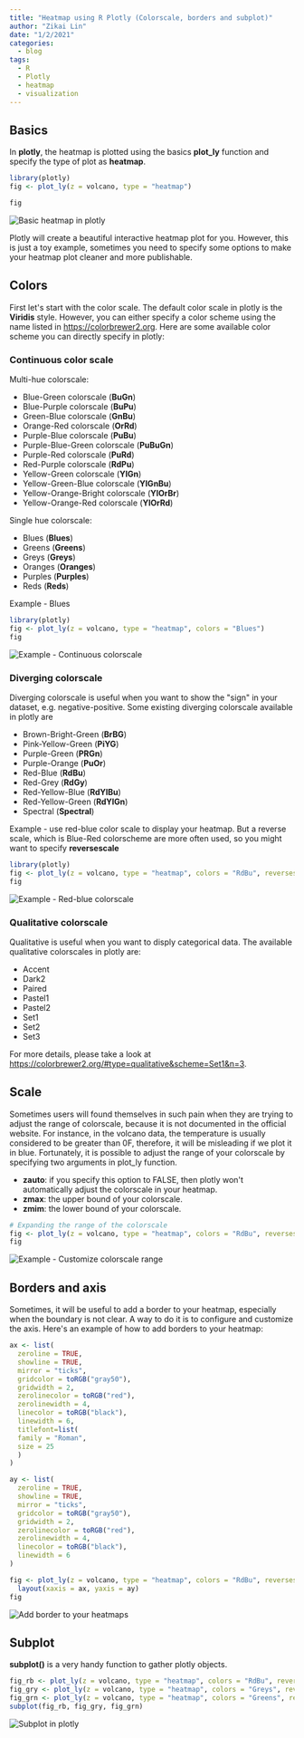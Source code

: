 ```yaml
---
title: "Heatmap using R Plotly (Colorscale, borders and subplot)"
author: "Zikai Lin"
date: "1/2/2021"
categories:
  - blog
tags:
  - R
  - Plotly
  - heatmap
  - visualization
---
```




## Basics

In **plotly**, the heatmap is plotted using the basics **plot_ly** function and specify the type of plot as **heatmap**.

```r
library(plotly)
fig <- plot_ly(z = volcano, type = "heatmap")

fig
```

![Basic heatmap in plotly](/ziklin/assets/images/2020-01-02-heatmap/fig1.png)

Plotly will create a beautiful interactive heatmap plot for you. However, this is just a toy example, sometimes you need to specify some options to make your heatmap plot cleaner and more publishable.

## Colors
First let's start with the color scale. The default color scale in plotly is the **Viridis** style. However, you can either specify a color scheme using the name listed in <https://colorbrewer2.org>. Here are some available color scheme you can directly specify in plotly:

### Continuous color scale

Multi-hue colorscale:

- Blue-Green colorscale (**BuGn**)
- Blue-Purple colorscale (**BuPu**)
- Green-Blue colorscale (**GnBu**)
- Orange-Red colorscale (**OrRd**)
- Purple-Blue colorscale (**PuBu**)
- Purple-Blue-Green colorscale (**PuBuGn**)
- Purple-Red colorscale (**PuRd**)
- Red-Purple colorscale (**RdPu**)
- Yellow-Green colorscale (**YlGn**)
- Yellow-Green-Blue colorscale (**YlGnBu**)
- Yellow-Orange-Bright colorscale (**YlOrBr**)
- Yellow-Orange-Red colorscale (**YlOrRd**)

Single hue colorscale:

- Blues (**Blues**)
- Greens (**Greens**)
- Greys (**Greys**)
- Oranges (**Oranges**)
- Purples (**Purples**)
- Reds (**Reds**)

Example - Blues

```r
library(plotly)
fig <- plot_ly(z = volcano, type = "heatmap", colors = "Blues")
fig
```

![Example - Continuous colorscale](/ziklin/assets/images/2020-01-02-heatmap/fig2.png)



### Diverging colorscale

Diverging colorscale is useful when you want to show the "sign" in your dataset, e.g. negative-positive. Some existing diverging colorscale available in plotly are

- Brown-Bright-Green (**BrBG**)
- Pink-Yellow-Green (**PiYG**)
- Purple-Green (**PRGn**)
- Purple-Orange (**PuOr**)
- Red-Blue (**RdBu**)
- Red-Grey (**RdGy**)
- Red-Yellow-Blue (**RdYlBu**)
- Red-Yellow-Green (**RdYlGn**)
- Spectral (**Spectral**)

Example - use red-blue color scale to display your heatmap. But a reverse scale, which is Blue-Red colorscheme are more often used, so you might want to specify **reversescale**

```r
library(plotly)
fig <- plot_ly(z = volcano, type = "heatmap", colors = "RdBu", reversescale =T)
fig
```

![Example - Red-blue colorscale](/ziklin/assets/images/2020-01-02-heatmap/fig3.png)



### Qualitative colorscale

Qualitative is useful when you want to disply categorical data. The available qualitative colorscales in plotly are:

- Accent
- Dark2
- Paired
- Pastel1
- Pastel2
- Set1
- Set2
- Set3

For more details, please take a look at <https://colorbrewer2.org/#type=qualitative&scheme=Set1&n=3>.


## Scale

Sometimes users will found themselves in such pain when they are trying to adjust the range of colorscale, because it is not documented in the official website. For instance, in the volcano data, the temperature is usually considered to be greater than 0F, therefore, it will be misleading if we plot it in blue. Fortunately, it is possible to adjust the range of your colorscale by specifying two arguments in plot_ly function.

- **zauto**: if you specify this option to FALSE, then plotly won't automatically adjust the colorscale in your heatmap.
- **zmax**: the upper bound of your colorscale.
- **zmim**: the lower bound of your colorscale.


```r
# Expanding the range of the colorscale
fig <- plot_ly(z = volcano, type = "heatmap", colors = "RdBu", reversescale =T, zauto = FALSE, zmax = 200, zmin = 0)
fig
```

![Example - Customize colorscale range](/ziklin/assets/images/2020-01-02-heatmap/fig4.png)



## Borders and axis

Sometimes, it will be useful to add a border to your heatmap, especially when the boundary is not clear. A way to do it is to configure and customize the axis. Here's an example of how to add borders to your heatmap:


```r
ax <- list(
  zeroline = TRUE,
  showline = TRUE,
  mirror = "ticks",
  gridcolor = toRGB("gray50"),
  gridwidth = 2,
  zerolinecolor = toRGB("red"),
  zerolinewidth = 4,
  linecolor = toRGB("black"),
  linewidth = 6,
  titlefont=list(
  family = "Roman",
  size = 25
  )
)

ay <- list(
  zeroline = TRUE,
  showline = TRUE,
  mirror = "ticks",
  gridcolor = toRGB("gray50"),
  gridwidth = 2,
  zerolinecolor = toRGB("red"),
  zerolinewidth = 4,
  linecolor = toRGB("black"),
  linewidth = 6
)

fig <- plot_ly(z = volcano, type = "heatmap", colors = "RdBu", reversescale =T, zauto = FALSE, zmax = 200, zmin = 0) %>%
  layout(xaxis = ax, yaxis = ay)
fig
```

![Add border to your heatmaps](/ziklin/assets/images/2020-01-02-heatmap/fig5.png)



## Subplot

**subplot()** is a very handy function to gather plotly objects. 

```r
fig_rb <- plot_ly(z = volcano, type = "heatmap", colors = "RdBu", reversescale =T, zauto = FALSE, zmax = 200, zmin = 0)
fig_gry <- plot_ly(z = volcano, type = "heatmap", colors = "Greys", reversescale =T, zauto = FALSE, zmax = 200, zmin = 0)
fig_grn <- plot_ly(z = volcano, type = "heatmap", colors = "Greens", reversescale =T, zauto = FALSE, zmax = 200, zmin = 0)
subplot(fig_rb, fig_gry, fig_grn)
```

![Subplot in plotly](/ziklin/assets/images/2020-01-02-heatmap/fig6.png)


